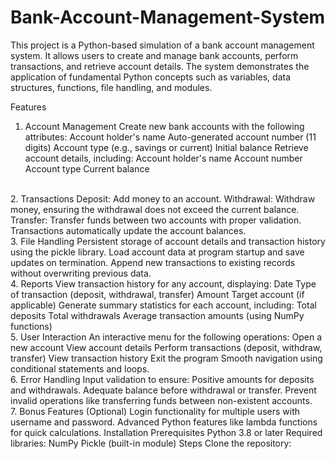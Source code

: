 # Bank-Account-Management-System
This project is a Python-based simulation of a bank account management system. It allows users to create and manage bank accounts, perform transactions, and retrieve account details. The system demonstrates the application of fundamental Python concepts such as variables, data structures, functions, file handling, and modules.

Features
1. Account Management
    Create new bank accounts with the following attributes:
      Account holder's name
      Auto-generated account number (11 digits)
      Account type (e.g., savings or current)
      Initial balance
    Retrieve account details, including:
      Account holder's name
      Account number
      Account type
      Current balance
<br>
2. Transactions
Deposit: Add money to an account.
Withdrawal: Withdraw money, ensuring the withdrawal does not exceed the current balance.
Transfer: Transfer funds between two accounts with proper validation.
Transactions automatically update the account balances.
<br>
3. File Handling
Persistent storage of account details and transaction history using the pickle library.
Load account data at program startup and save updates on termination.
Append new transactions to existing records without overwriting previous data.
<br>
4. Reports
    View transaction history for any account, displaying:
        Date
        Type of transaction (deposit, withdrawal, transfer)
       Amount
        Target account (if applicable)
    Generate summary statistics for each account, including:
        Total deposits
        Total withdrawals
        Average transaction amounts (using NumPy functions)
<BR>
5. User Interaction
An interactive menu for the following operations:
Open a new account
View account details
Perform transactions (deposit, withdraw, transfer)
View transaction history
Exit the program
Smooth navigation using conditional statements and loops.
<BR>
6. Error Handling
Input validation to ensure:
Positive amounts for deposits and withdrawals.
Adequate balance before withdrawal or transfer.
Prevent invalid operations like transferring funds between non-existent accounts.
<BR>
7. Bonus Features (Optional)
Login functionality for multiple users with username and password.
Advanced Python features like lambda functions for quick calculations.
Installation
Prerequisites
Python 3.8 or later
Required libraries:
NumPy
Pickle (built-in module)
Steps
Clone the repository:

